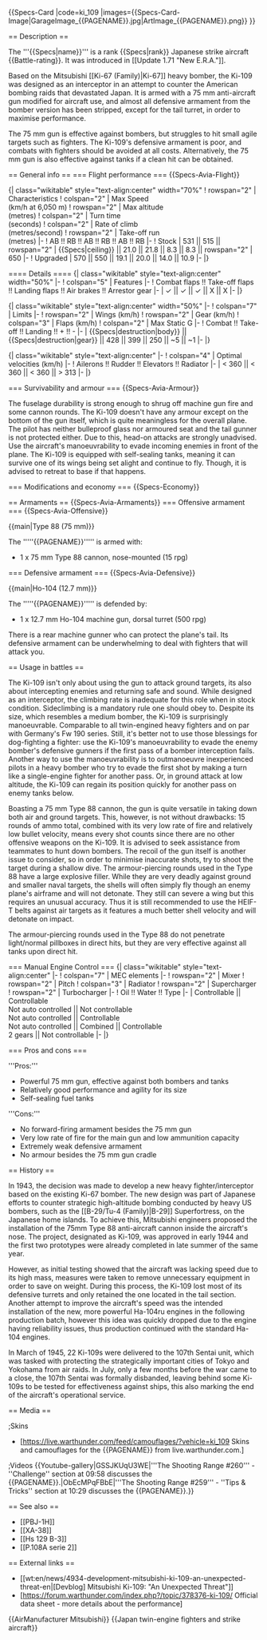 {{Specs-Card
|code=ki_109
|images={{Specs-Card-Image|GarageImage_{{PAGENAME}}.jpg|ArtImage\_{{PAGENAME}}.png}}
}}

== Description ==

<!-- ''In the description, the first part should be about the history of and the creation and combat usage of the aircraft, as well as its key features. In the second part, tell the reader about the aircraft in the game. Insert a screenshot of the vehicle, so that if the novice player does not remember the vehicle by name, he will immediately understand what kind of vehicle the article is talking about.'' -->

The '''{{Specs|name}}''' is a rank {{Specs|rank}} Japanese strike aircraft {{Battle-rating}}. It was introduced in [[Update 1.71 "New E.R.A."]].

Based on the Mitsubishi [[Ki-67 (Family)|Ki-67]] heavy bomber, the Ki-109 was designed as an interceptor in an attempt to counter the American bombing raids that devastated Japan. It is armed with a 75 mm anti-aircraft gun modified for aircraft use, and almost all defensive armament from the bomber version has been stripped, except for the tail turret, in order to maximise performance.

The 75 mm gun is effective against bombers, but struggles to hit small agile targets such as fighters. The Ki-109's defensive armament is poor, and combats with fighters should be avoided at all costs. Alternatively, the 75 mm gun is also effective against tanks if a clean hit can be obtained.

== General info ==
=== Flight performance ===
{{Specs-Avia-Flight}}

<!-- ''Describe how the aircraft behaves in the air. Speed, manoeuvrability, acceleration and allowable loads - these are the most important characteristics of the vehicle.'' -->

{| class="wikitable" style="text-align:center" width="70%"
! rowspan="2" | Characteristics
! colspan="2" | Max Speed<br>(km/h at 6,050 m)
! rowspan="2" | Max altitude<br>(metres)
! colspan="2" | Turn time<br>(seconds)
! colspan="2" | Rate of climb<br>(metres/second)
! rowspan="2" | Take-off run<br>(metres)
|-
! AB !! RB !! AB !! RB !! AB !! RB
|-
! Stock
| 531 || 515 || rowspan="2" | {{Specs|ceiling}} || 21.0 || 21.8 || 8.3 || 8.3 || rowspan="2" | 650
|-
! Upgraded
| 570 || 550 || 19.1 || 20.0 || 14.0 || 10.9
|-
|}

==== Details ====
{| class="wikitable" style="text-align:center" width="50%"
|-
! colspan="5" | Features
|-
! Combat flaps !! Take-off flaps !! Landing flaps !! Air brakes !! Arrestor gear
|-
| ✓ || ✓ || ✓ || X || X <!-- ✓ -->
|-
|}

{| class="wikitable" style="text-align:center" width="50%"
|-
! colspan="7" | Limits
|-
! rowspan="2" | Wings (km/h)
! rowspan="2" | Gear (km/h)
! colspan="3" | Flaps (km/h)
! colspan="2" | Max Static G
|-
! Combat !! Take-off !! Landing !! + !! -
|-
| {{Specs|destruction|body}} || {{Specs|destruction|gear}} || 428 || 399 || 250 || ~5 || ~1
|-
|}

{| class="wikitable" style="text-align:center"
|-
! colspan="4" | Optimal velocities (km/h)
|-
! Ailerons !! Rudder !! Elevators !! Radiator
|-
| < 360 || < 360 || < 360 || > 313
|-
|}

=== Survivability and armour ===
{{Specs-Avia-Armour}}

<!-- ''Examine the survivability of the aircraft. Note how vulnerable the structure is and how secure the pilot is, whether the fuel tanks are armoured, etc. Describe the armour, if there is any, and also mention the vulnerability of other critical aircraft systems.'' -->

The fuselage durability is strong enough to shrug off machine gun fire and some cannon rounds. The Ki-109 doesn't have any armour except on the bottom of the gun itself, which is quite meaningless for the overall plane. The pilot has neither bulleproof glass nor armoured seat and the tail gunner is not protected either. Due to this, head-on attacks are strongly unadvised. Use the aircraft's manoeuvrability to evade incoming enemies in front of the plane. The Ki-109 is equipped with self-sealing tanks, meaning it can survive one of its wings being set alight and continue to fly. Though, it is advised to retreat to base if that happens.

=== Modifications and economy ===
{{Specs-Economy}}

== Armaments ==
{{Specs-Avia-Armaments}}
=== Offensive armament ===
{{Specs-Avia-Offensive}}

<!-- ''Describe the offensive armament of the aircraft, if any. Describe how effective the cannons and machine guns are in a battle, and also what belts or drums are better to use. If there is no offensive weaponry, delete this subsection.'' -->

{{main|Type 88 (75 mm)}}

The '''''{{PAGENAME}}''''' is armed with:

- 1 x 75 mm Type 88 cannon, nose-mounted (15 rpg)

=== Defensive armament ===
{{Specs-Avia-Defensive}}

<!-- ''Defensive armament with turret machine guns or cannons, crewed by gunners. Examine the number of gunners and what belts or drums are better to use. If defensive weaponry is not available, remove this subsection.'' -->

{{main|Ho-104 (12.7 mm)}}

The '''''{{PAGENAME}}''''' is defended by:

- 1 x 12.7 mm Ho-104 machine gun, dorsal turret (500 rpg)

There is a rear machine gunner who can protect the plane's tail. Its defensive armament can be underwhelming to deal with fighters that will attack you.

== Usage in battles ==

<!-- ''Describe the tactics of playing in the aircraft, the features of using aircraft in a team and advice on tactics. Refrain from creating a "guide" - do not impose a single point of view, but instead, give the reader food for thought. Examine the most dangerous enemies and give recommendations on fighting them. If necessary, note the specifics of the game in different modes (AB, RB, SB).'' -->

The Ki-109 isn't only about using the gun to attack ground targets, its also about intercepting enemies and returning safe and sound. While designed as an interceptor, the climbing rate is inadequate for this role when in stock condition. Sideclimbing is a mandatory rule one should obey to. Despite its size, which resembles a medium bomber, the Ki-109 is surprisingly manoeuvrable. Comparable to all twin-engined heavy fighters and on par with Germany's Fw 190 series. Still, it's better not to use those blessings for dog-fighting a fighter: use the Ki-109's manoeuvrability to evade the enemy bomber's defensive gunners if the first pass of a bomber interception fails. Another way to use the manoeuvrability is to outmanoeuvre inexperienced pilots in a heavy bomber who try to evade the first shot by making a turn like a single-engine fighter for another pass. Or, in ground attack at low altitude, the Ki-109 can regain its position quickly for another pass on enemy tanks below.

Boasting a 75 mm Type 88 cannon, the gun is quite versatile in taking down both air and ground targets. This, however, is not without drawbacks: 15 rounds of ammo total, combined with its very low rate of fire and relatively low bullet velocity, means every shot counts since there are no other offensive weapons on the Ki-109. It is advised to seek assistance from teammates to hunt down bombers. The recoil of the gun itself is another issue to consider, so in order to minimise inaccurate shots, try to shoot the target during a shallow dive. The armour-piercing rounds used in the Type 88 have a large explosive filler. While they are very deadly against ground and smaller naval targets, the shells will often simply fly though an enemy plane's airframe and will not detonate. They still can severe a wing but this requires an unusual accuracy. Thus it is still recommended to use the HEIF-T belts against air targets as it features a much better shell velocity and will detonate on impact.

The armour-piercing rounds used in the Type 88 do not penetrate light/normal pillboxes in direct hits, but they are very effective against all tanks upon direct hit.

=== Manual Engine Control ===
{| class="wikitable" style="text-align:center"
|-
! colspan="7" | MEC elements
|-
! rowspan="2" | Mixer
! rowspan="2" | Pitch
! colspan="3" | Radiator
! rowspan="2" | Supercharger
! rowspan="2" | Turbocharger
|-
! Oil !! Water !! Type
|-
| Controllable || Controllable<br>Not auto controlled || Not controllable<br>Not auto controlled || Controllable<br>Not auto controlled || Combined || Controllable<br>2 gears || Not controllable
|-
|}

=== Pros and cons ===

<!-- ''Summarise and briefly evaluate the vehicle in terms of its characteristics and combat effectiveness. Mark its pros and cons in the bulleted list. Try not to use more than 6 points for each of the characteristics. Avoid using categorical definitions such as "bad", "good" and the like - use substitutions with softer forms such as "inadequate" and "effective".'' -->

'''Pros:'''

- Powerful 75 mm gun, effective against both bombers and tanks
- Relatively good performance and agility for its size
- Self-sealing fuel tanks

'''Cons:'''

- No forward-firing armament besides the 75 mm gun
- Very low rate of fire for the main gun and low ammunition capacity
- Extremely weak defensive armament
- No armour besides the 75 mm gun cradle

== History ==

<!-- ''Describe the history of the creation and combat usage of the aircraft in more detail than in the introduction. If the historical reference turns out to be too long, take it to a separate article, taking a link to the article about the vehicle and adding a block "/History" (example: <nowiki>https://wiki.warthunder.com/(Vehicle-name)/History</nowiki>) and add a link to it here using the <code>main</code> template. Be sure to reference text and sources by using <code><nowiki><ref></ref></nowiki></code>, as well as adding them at the end of the article with <code><nowiki><references /></nowiki></code>. This section may also include the vehicle's dev blog entry (if applicable) and the in-game encyclopedia description (under <code><nowiki>=== In-game description ===</nowiki></code>, also if applicable).'' -->

In 1943, the decision was made to develop a new heavy fighter/interceptor based on the existing Ki-67 bomber. The new design was part of Japanese efforts to counter strategic high-altitude bombing conducted by heavy US bombers, such as the [[B-29/Tu-4 (Family)|B-29]] Superfortress, on the Japanese home islands. To achieve this, Mitsubishi engineers proposed the installation of the 75mm Type 88 anti-aircraft cannon inside the aircraft's nose. The project, designated as Ki-109, was approved in early 1944 and the first two prototypes were already completed in late summer of the same year.

However, as initial testing showed that the aircraft was lacking speed due to its high mass, measures were taken to remove unnecessary equipment in order to save on weight. During this process, the Ki-109 lost most of its defensive turrets and only retained the one located in the tail section. Another attempt to improve the aircraft's speed was the intended installation of the new, more powerful Ha-104ru engines in the following production batch, however this idea was quickly dropped due to the engine having reliability issues, thus production continued with the standard Ha-104 engines.

In March of 1945, 22 Ki-109s were delivered to the 107th Sentai unit, which was tasked with protecting the strategically important cities of Tokyo and Yokohama from air raids. In July, only a few months before the war came to a close, the 107th Sentai was formally disbanded, leaving behind some Ki-109s to be tested for effectiveness against ships, this also marking the end of the aircraft's operational service.

== Media ==

<!-- ''Excellent additions to the article would be video guides, screenshots from the game, and photos.'' -->

;Skins

- [https://live.warthunder.com/feed/camouflages/?vehicle=ki_109 Skins and camouflages for the {{PAGENAME}} from live.warthunder.com.]

;Videos
{{Youtube-gallery|GSSJKUqU3WE|'''The Shooting Range #260''' - ''Challenge'' section at 09:58 discusses the {{PAGENAME}}.|ObEcMPqFBbE|'''The Shooting Range #259''' - ''Tips & Tricks'' section at 10:29 discusses the {{PAGENAME}}.}}

== See also ==

<!-- ''Links to the articles on the War Thunder Wiki that you think will be useful for the reader, for example:''
* ''reference to the series of the aircraft;''
* ''links to approximate analogues of other nations and research trees.'' -->

- [[PBJ-1H]]
- [[XA-38]]
- [[Hs 129 B-3]]
- [[P.108A serie 2]]

== External links ==

<!-- ''Paste links to sources and external resources, such as:''
* ''topic on the official game forum;''
* ''other literature.'' -->

- [[wt:en/news/4934-development-mitsubishi-ki-109-an-unexpected-threat-en|[Devblog] Mitsubishi Ki-109: "An Unexpected Threat"]]
- [https://forum.warthunder.com/index.php?/topic/378376-ki-109/ Official data sheet - more details about the performance]

{{AirManufacturer Mitsubishi}}
{{Japan twin-engine fighters and strike aircraft}}
